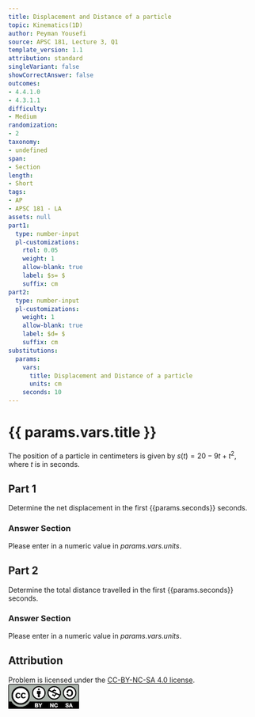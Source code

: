 ```yaml
---
title: Displacement and Distance of a particle
topic: Kinematics(1D)
author: Peyman Yousefi
source: APSC 181, Lecture 3, Q1
template_version: 1.1
attribution: standard
singleVariant: false
showCorrectAnswer: false
outcomes:
- 4.4.1.0
- 4.3.1.1
difficulty:
- Medium
randomization:
- 2
taxonomy:
- undefined
span:
- Section
length:
- Short
tags:
- AP
- APSC 181 - LA
assets: null
part1:
  type: number-input
  pl-customizations:
    rtol: 0.05
    weight: 1
    allow-blank: true
    label: $s= $
    suffix: cm
part2:
  type: number-input
  pl-customizations:
    weight: 1
    allow-blank: true
    label: $d= $
    suffix: cm
substitutions:
  params:
    vars:
      title: Displacement and Distance of a particle
      units: cm
    seconds: 10
---
```

# {{ params.vars.title }}
The position of a particle in centimeters is given by $s(t) = 20 - 9t + t^2$, where $t$ is in seconds.

## Part 1

Determine the net displacement in the first {{params.seconds}} seconds.

### Answer Section

Please enter in a numeric value in ${{ params.vars.units }}$.

## Part 2

Determine the total distance travelled in the first {{params.seconds}} seconds.

### Answer Section

Please enter in a numeric value in ${{ params.vars.units }}$.

## Attribution

Problem is licensed under the [CC-BY-NC-SA 4.0 license](https://creativecommons.org/licenses/by-nc-sa/4.0/).<br> ![The Creative Commons 4.0 license requiring attribution-BY, non-commercial-NC, and share-alike-SA license.](https://raw.githubusercontent.com/firasm/bits/master/by-nc-sa.png)